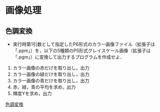 # 画像処理

## 色調変換

- 実行時第1引数として指定したP6形式のカラー画像ファイル（拡張子は「.ppm」）を，以下の5種類のP5形式グレイスケール画像（拡張子は「.pgm」）に変換して出力するプログラムを作成せよ． <br>

1. カラー画像の赤だけを取り出し，出力
2. カラー画像の緑だけを取り出し，出力
3. カラー画像の青だけを取り出し，出力
4. 赤，緑，青の平均を求め，出力
5. 輝度Yを求め，出力

[色調変換](https://github.com/Deteikepeperon/ImageProcessing/tree/master/hw01)
